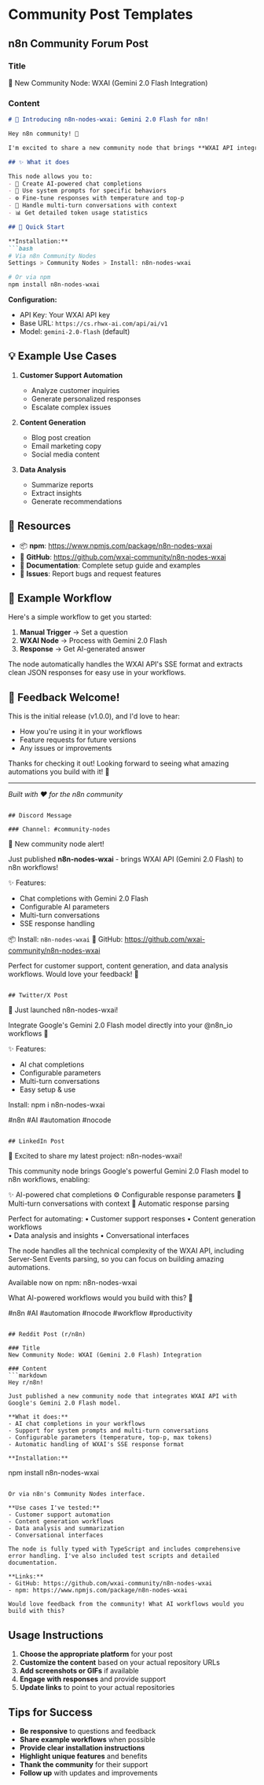 # Community Post Templates

## n8n Community Forum Post

### Title
🚀 New Community Node: WXAI (Gemini 2.0 Flash Integration)

### Content
```markdown
# 🤖 Introducing n8n-nodes-wxai: Gemini 2.0 Flash for n8n!

Hey n8n community! 👋

I'm excited to share a new community node that brings **WXAI API integration** with **Google's Gemini 2.0 Flash model** directly into your n8n workflows!

## ✨ What it does

This node allows you to:
- 💬 Create AI-powered chat completions
- 🎯 Use system prompts for specific behaviors
- ⚙️ Fine-tune responses with temperature and top-p
- 🔄 Handle multi-turn conversations with context
- 📊 Get detailed token usage statistics

## 🚀 Quick Start

**Installation:**
```bash
# Via n8n Community Nodes
Settings > Community Nodes > Install: n8n-nodes-wxai

# Or via npm
npm install n8n-nodes-wxai
```

**Configuration:**
- API Key: Your WXAI API key
- Base URL: `https://cs.rhwx-ai.com/api/ai/v1`
- Model: `gemini-2.0-flash` (default)

## 💡 Example Use Cases

1. **Customer Support Automation**
   - Analyze customer inquiries
   - Generate personalized responses
   - Escalate complex issues

2. **Content Generation**
   - Blog post creation
   - Email marketing copy
   - Social media content

3. **Data Analysis**
   - Summarize reports
   - Extract insights
   - Generate recommendations

## 🔗 Resources

- 📦 **npm**: https://www.npmjs.com/package/n8n-nodes-wxai
- 🔗 **GitHub**: https://github.com/wxai-community/n8n-nodes-wxai
- 📖 **Documentation**: Complete setup guide and examples
- 🐛 **Issues**: Report bugs and request features

## 🎯 Example Workflow

Here's a simple workflow to get you started:

1. **Manual Trigger** → Set a question
2. **WXAI Node** → Process with Gemini 2.0 Flash
3. **Response** → Get AI-generated answer

The node automatically handles the WXAI API's SSE format and extracts clean JSON responses for easy use in your workflows.

## 🤝 Feedback Welcome!

This is the initial release (v1.0.0), and I'd love to hear:
- How you're using it in your workflows
- Feature requests for future versions
- Any issues or improvements

Thanks for checking it out! Looking forward to seeing what amazing automations you build with it! 🎉

---

*Built with ❤️ for the n8n community*
```

## Discord Message

### Channel: #community-nodes

```
🚀 New community node alert! 

Just published **n8n-nodes-wxai** - brings WXAI API (Gemini 2.0 Flash) to n8n workflows!

✨ Features:
- Chat completions with Gemini 2.0 Flash
- Configurable AI parameters
- Multi-turn conversations
- SSE response handling

📦 Install: `n8n-nodes-wxai`
🔗 GitHub: https://github.com/wxai-community/n8n-nodes-wxai

Perfect for customer support, content generation, and data analysis workflows. Would love your feedback! 🙏
```

## Twitter/X Post

```
🚀 Just launched n8n-nodes-wxai! 

Integrate Google's Gemini 2.0 Flash model directly into your @n8n_io workflows 🤖

✨ Features:
- AI chat completions
- Configurable parameters  
- Multi-turn conversations
- Easy setup & use

Install: npm i n8n-nodes-wxai

#n8n #AI #automation #nocode
```

## LinkedIn Post

```
🚀 Excited to share my latest project: n8n-nodes-wxai!

This community node brings Google's powerful Gemini 2.0 Flash model to n8n workflows, enabling:

✨ AI-powered chat completions
⚙️ Configurable response parameters
💬 Multi-turn conversations with context
🔄 Automatic response parsing

Perfect for automating:
• Customer support responses
• Content generation workflows  
• Data analysis and insights
• Conversational interfaces

The node handles all the technical complexity of the WXAI API, including Server-Sent Events parsing, so you can focus on building amazing automations.

Available now on npm: n8n-nodes-wxai

What AI-powered workflows would you build with this? 🤔

#n8n #AI #automation #nocode #workflow #productivity
```

## Reddit Post (r/n8n)

### Title
New Community Node: WXAI (Gemini 2.0 Flash) Integration

### Content
```markdown
Hey r/n8n! 

Just published a new community node that integrates WXAI API with Google's Gemini 2.0 Flash model.

**What it does:**
- AI chat completions in your workflows
- Support for system prompts and multi-turn conversations
- Configurable parameters (temperature, top-p, max tokens)
- Automatic handling of WXAI's SSE response format

**Installation:**
```
npm install n8n-nodes-wxai
```

Or via n8n's Community Nodes interface.

**Use cases I've tested:**
- Customer support automation
- Content generation workflows
- Data analysis and summarization
- Conversational interfaces

The node is fully typed with TypeScript and includes comprehensive error handling. I've also included test scripts and detailed documentation.

**Links:**
- GitHub: https://github.com/wxai-community/n8n-nodes-wxai
- npm: https://www.npmjs.com/package/n8n-nodes-wxai

Would love feedback from the community! What AI workflows would you build with this?
```

## Usage Instructions

1. **Choose the appropriate platform** for your post
2. **Customize the content** based on your actual repository URLs
3. **Add screenshots or GIFs** if available
4. **Engage with responses** and provide support
5. **Update links** to point to your actual repositories

## Tips for Success

- **Be responsive** to questions and feedback
- **Share example workflows** when possible
- **Provide clear installation instructions**
- **Highlight unique features** and benefits
- **Thank the community** for their support
- **Follow up** with updates and improvements
